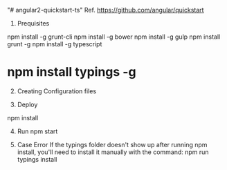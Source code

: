 "# angular2-quickstart-ts" 
Ref. https://github.com/angular/quickstart

1) Prequisites

npm install -g grunt-cli
npm install -g bower
npm install -g gulp
npm install grunt -g
npm  install -g typescript
# npm install typings -g

2) Creating Configuration files

3) Deploy

npm install

4) Run
npm start

5) Case Error
If the typings folder doesn't show up after running npm install, you'll need to install it manually with the command:
npm run typings install

